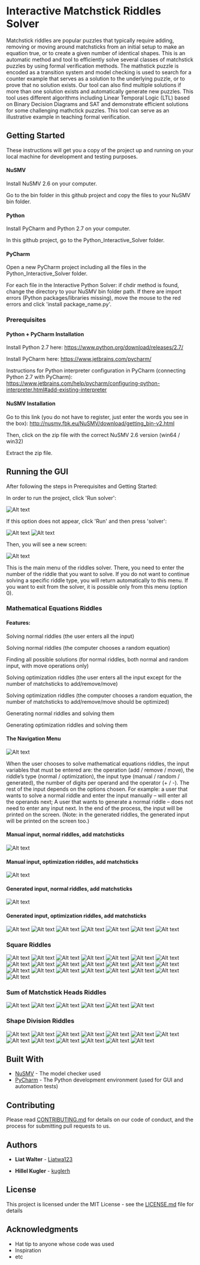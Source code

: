 # Interactive Matchstick Riddles Solver

Matchstick riddles are popular puzzles that typically require adding, removing or moving around matchsticks from an initial setup to make an equation true, or to create a given number of identical shapes.
This is an automatic method and tool to efficiently solve several classes of matchstick puzzles by using formal verification methods. 
The mathstick puzzle is encoded as a transition system and model checking is used to search for a counter example that serves as a solution to the underlying puzzle, or to prove that no solution exists. Our tool
can also find multiple solutions if more than one solution exists and automatically generate new puzzles. This tool uses different
algorithms including Linear Temporal Logic (LTL) based on Binary Decision Diagrams and SAT and demonstrate efficient solutions for some challenging mathctick puzzles.
This tool can serve as an illustrative example in teaching formal verification.

## Getting Started

These instructions will get you a copy of the project up and running on your local machine for development and testing purposes. 

#### NuSMV

Install NuSMV 2.6 on your computer.

Go to the bin folder in this github project and copy the files to your NuSMV bin folder.

#### Python

Install PyCharm and Python 2.7 on your computer.

In this github project, go to the Python_Interactive_Solver folder.

#### PyCharm

Open a new PyCharm project including all the files in the Python_Interactive_Solver folder.

For each file in the Interactive Python Solver: if chdir method is found, change the directory to your NuSMV bin folder path. If there are import errors (Python packages/libraries missing), move the mouse to the red errors and click 'install package_name.py'. 

### Prerequisites

#### Python + PyCharm Installation

Install Python 2.7 here: https://www.python.org/download/releases/2.7/

Install PyCharm here: https://www.jetbrains.com/pycharm/

Instructions for Python interpreter configuration in PyCharm (connecting Python 2.7 with PyCharm): https://www.jetbrains.com/help/pycharm/configuring-python-interpreter.html#add-existing-interpreter

#### NuSMV Installation

Go to this link (you do not have to register, just enter the words you see in the box): http://nusmv.fbk.eu/NuSMV/download/getting_bin-v2.html

Then, click on the zip file with the correct NuSMV 2.6 version (win64 / win32)

Extract the zip file.

## Running the GUI

After following the steps in Prerequisites and Getting Started:

In order to run the project, click 'Run solver':

![Alt text](https://github.com/liatwa123/Project-Matchstick-Puzzles/blob/master/Screenshots/run.jpg?raw=true)



If this option does not appear, click 'Run' and then press 'solver':

![Alt text](https://github.com/liatwa123/Project-Matchstick-Puzzles/blob/master/Screenshots/run2.jpg?raw=true)
![Alt text](https://github.com/liatwa123/Project-Matchstick-Puzzles/blob/master/Screenshots/run3.jpg?raw=true)


Then, you will see a new screen:


![Alt text](https://github.com/liatwa123/Project-Matchstick-Puzzles/blob/master/Screenshots/main_menu.jpg?raw=true)


This is the main menu of the riddles solver. There, you need to enter the number of the riddle that you want to solve. If you do not want to continue solving a specific riddle type, you will return automatically to this menu. If you want to exit from the solver, it is possible only from this menu (option 0).

### Mathematical Equations Riddles

#### Features:
Solving normal riddles (the user enters all the input)

Solving normal riddles (the computer chooses a random equation)

Finding all possible solutions (for normal riddles, both normal and random input, with move operations only)

Solving optimization riddles (the user enters all the input except for the number of matchsticks to add/remove/move)

Solving optimization riddles (the computer chooses a random equation, the number of matchsticks to add/remove/move should be optimized)

Generating normal riddles and solving them

Generating optimization riddles and solving them

#### The Navigation Menu

![Alt text](https://github.com/liatwa123/Project-Matchstick-Puzzles/blob/master/Screenshots/nav_math.jpg?raw=true)

When the user chooses to solve mathematical equations riddles, the input variables that must be entered are: the operation (add / remove / move), the riddle’s type (normal / optimization), the input type (manual / random / generated), the number of digits per operand and the operator (+ / -). The rest of the input depends on the options chosen. For example: a user that wants to solve a normal riddle and enter the input manually – will enter all the operands next; A user that wants to generate a normal riddle – does not need to enter any input next.
In the end of the process, the input will be printed on the screen. (Note: in the generated riddles, the generated input will be printed on the screen too.)

#### Manual input, normal riddles, add matchsticks
![Alt text](https://github.com/liatwa123/Project-Matchstick-Puzzles/blob/master/Screenshots/man_add_nor.jpg?raw=true)

#### Manual input, optimization riddles, add matchsticks
![Alt text](https://github.com/liatwa123/Project-Matchstick-Puzzles/blob/master/Screenshots/man_add_opt.jpg?raw=true)

#### Generated input, normal riddles, add matchsticks
![Alt text](https://github.com/liatwa123/Project-Matchstick-Puzzles/blob/master/Screenshots/gen_add_nor.jpg?raw=true)

#### Generated input, optimization riddles, add matchsticks
![Alt text](https://github.com/liatwa123/Project-Matchstick-Puzzles/blob/master/Screenshots/gen_add_opt.jpg?raw=true)
![Alt text](https://github.com/liatwa123/Project-Matchstick-Puzzles/blob/master/Screenshots/man_remove_nor.jpg?raw=true)
![Alt text](https://github.com/liatwa123/Project-Matchstick-Puzzles/blob/master/Screenshots/man_remove_opt.jpg?raw=true)
![Alt text](https://github.com/liatwa123/Project-Matchstick-Puzzles/blob/master/Screenshots/gen_remove_nor.jpg?raw=true)
![Alt text](https://github.com/liatwa123/Project-Matchstick-Puzzles/blob/master/Screenshots/gen_remove_opt.jpg?raw=true)
![Alt text](https://github.com/liatwa123/Project-Matchstick-Puzzles/blob/master/Screenshots/man_move_nor.jpg?raw=true)
![Alt text](https://github.com/liatwa123/Project-Matchstick-Puzzles/blob/master/Screenshots/gen_move_opt.jpg?raw=true)

### Square Riddles 
![Alt text](https://github.com/liatwa123/Project-Matchstick-Puzzles/blob/master/Screenshots/nav_square.jpg?raw=true)
![Alt text](https://github.com/liatwa123/Project-Matchstick-Puzzles/blob/master/Screenshots/nor_sqr_in1.jpg?raw=true)
![Alt text](https://github.com/liatwa123/Project-Matchstick-Puzzles/blob/master/Screenshots/nor_sqr_in2.jpg?raw=true)
![Alt text](https://github.com/liatwa123/Project-Matchstick-Puzzles/blob/master/Screenshots/nor_sqr_in3.jpg?raw=true)
![Alt text](https://github.com/liatwa123/Project-Matchstick-Puzzles/blob/master/Screenshots/nor_sqr_in4.jpg?raw=true)
![Alt text](https://github.com/liatwa123/Project-Matchstick-Puzzles/blob/master/Screenshots/man_sqr_opt_move1.jpg?raw=true)
![Alt text](https://github.com/liatwa123/Project-Matchstick-Puzzles/blob/master/Screenshots/man_sqr_opt_move2.jpg?raw=true)
![Alt text](https://github.com/liatwa123/Project-Matchstick-Puzzles/blob/master/Screenshots/man_sqr_opt_move3.jpg?raw=true)
![Alt text](https://github.com/liatwa123/Project-Matchstick-Puzzles/blob/master/Screenshots/man_sqr_opt_move4.jpg?raw=true)
![Alt text](https://github.com/liatwa123/Project-Matchstick-Puzzles/blob/master/Screenshots/man_sqr_opt_sq1.jpg?raw=true)
![Alt text](https://github.com/liatwa123/Project-Matchstick-Puzzles/blob/master/Screenshots/man_sqr_opt_sq2.jpg?raw=true)
![Alt text](https://github.com/liatwa123/Project-Matchstick-Puzzles/blob/master/Screenshots/man_sqr_opt_sq3.jpg?raw=true)
![Alt text](https://github.com/liatwa123/Project-Matchstick-Puzzles/blob/master/Screenshots/man_sqr_opt_sq4.jpg?raw=true)
![Alt text](https://github.com/liatwa123/Project-Matchstick-Puzzles/blob/master/Screenshots/gen_sqr_nor1.jpg?raw=true)
![Alt text](https://github.com/liatwa123/Project-Matchstick-Puzzles/blob/master/Screenshots/gen_sqr_nor2.jpg?raw=true)
![Alt text](https://github.com/liatwa123/Project-Matchstick-Puzzles/blob/master/Screenshots/gen_sqr_nor3.jpg?raw=true)
![Alt text](https://github.com/liatwa123/Project-Matchstick-Puzzles/blob/master/Screenshots/gen_sqr_opt_sq1.jpg?raw=true)
![Alt text](https://github.com/liatwa123/Project-Matchstick-Puzzles/blob/master/Screenshots/gen_sqr_opt_sq2.jpg?raw=true)
![Alt text](https://github.com/liatwa123/Project-Matchstick-Puzzles/blob/master/Screenshots/gen_sqr_opt_sq3.jpg?raw=true)
![Alt text](https://github.com/liatwa123/Project-Matchstick-Puzzles/blob/master/Screenshots/gen_sqr_opt_move1.jpg?raw=true)
![Alt text](https://github.com/liatwa123/Project-Matchstick-Puzzles/blob/master/Screenshots/gen_sqr_opt_move2.jpg?raw=true)
![Alt text](https://github.com/liatwa123/Project-Matchstick-Puzzles/blob/master/Screenshots/gen_sqr_opt_move3.jpg?raw=true)

### Sum of Matchstick Heads Riddles
![Alt text](https://github.com/liatwa123/Project-Matchstick-Puzzles/blob/master/Screenshots/nav_sum.jpg?raw=true)
![Alt text](https://github.com/liatwa123/Project-Matchstick-Puzzles/blob/master/Screenshots/man_sum1.jpg?raw=true)
![Alt text](https://github.com/liatwa123/Project-Matchstick-Puzzles/blob/master/Screenshots/man_sum2.jpg?raw=true)
![Alt text](https://github.com/liatwa123/Project-Matchstick-Puzzles/blob/master/Screenshots/man_sum3.jpg?raw=true)
![Alt text](https://github.com/liatwa123/Project-Matchstick-Puzzles/blob/master/Screenshots/gen_sum1.jpg?raw=true)
![Alt text](https://github.com/liatwa123/Project-Matchstick-Puzzles/blob/master/Screenshots/gen_sum2.jpg?raw=true)

### Shape Division Riddles
![Alt text](https://github.com/liatwa123/Project-Matchstick-Puzzles/blob/master/Screenshots/nav_area.jpg?raw=true)
![Alt text](https://github.com/liatwa123/Project-Matchstick-Puzzles/blob/master/Screenshots/man_area_sq1.jpg?raw=true)
![Alt text](https://github.com/liatwa123/Project-Matchstick-Puzzles/blob/master/Screenshots/man_area_sq2.jpg?raw=true)
![Alt text](https://github.com/liatwa123/Project-Matchstick-Puzzles/blob/master/Screenshots/man_area_sq3.jpg?raw=true)
![Alt text](https://github.com/liatwa123/Project-Matchstick-Puzzles/blob/master/Screenshots/man_area_tri1.jpg?raw=true)
![Alt text](https://github.com/liatwa123/Project-Matchstick-Puzzles/blob/master/Screenshots/series_area_sq1.jpg?raw=true)
![Alt text](https://github.com/liatwa123/Project-Matchstick-Puzzles/blob/master/Screenshots/series_area_sq2.jpg?raw=true)
![Alt text](https://github.com/liatwa123/Project-Matchstick-Puzzles/blob/master/Screenshots/series_area_tri1.jpg?raw=true)
![Alt text](https://github.com/liatwa123/Project-Matchstick-Puzzles/blob/master/Screenshots/series_area_tri2.jpg?raw=true)
![Alt text](https://github.com/liatwa123/Project-Matchstick-Puzzles/blob/master/Screenshots/series_area_tri3.jpg?raw=true)
![Alt text](https://github.com/liatwa123/Project-Matchstick-Puzzles/blob/master/Screenshots/all_sol_move_in.jpg?raw=true)
![Alt text](https://github.com/liatwa123/Project-Matchstick-Puzzles/blob/master/Screenshots/all_sol_move_out1.jpg?raw=true)
![Alt text](https://github.com/liatwa123/Project-Matchstick-Puzzles/blob/master/Screenshots/all_sol_move_out2.jpg?raw=true)



## Built With

* [NuSMV](http://nusmv.fbk.eu/) - The model checker used
* [PyCharm](https://www.jetbrains.com/pycharm/) - The Python development environment (used for GUI and automation tests)

## Contributing

Please read [CONTRIBUTING.md](https://gist.github.com/PurpleBooth/b24679402957c63ec426) for details on our code of conduct, and the process for submitting pull requests to us.


## Authors

* **Liat Walter** - [Liatwa123](https://github.com/Liatwa123)

* **Hillel Kugler** - [kuglerh](https://github.com/kuglerh)

## License

This project is licensed under the MIT License - see the [LICENSE.md](LICENSE.md) file for details

## Acknowledgments

* Hat tip to anyone whose code was used
* Inspiration
* etc

